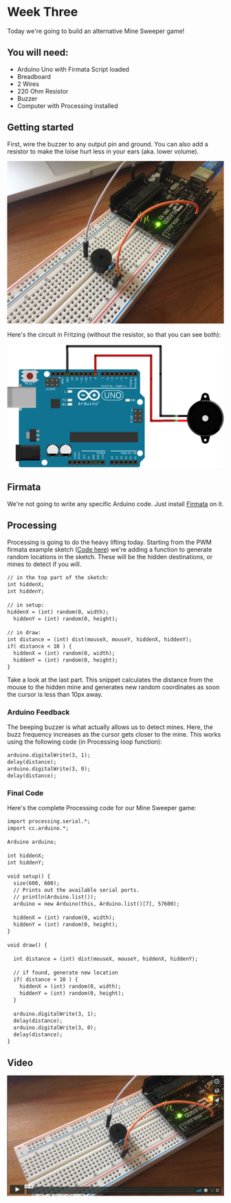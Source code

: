 # Week Three

Today we're going to build an alternative Mine Sweeper game!

## You will need:
- Arduino Uno with Firmata Script loaded
- Breadboard
- 2 Wires
- 220 Ohm Resistor
- Buzzer
- Computer with Processing installed

## Getting started
First, wire the buzzer to any output pin and ground. You can also add a resistor to make the loise hurt less in your ears (aka. lower volume).

![photo](photo.JPG)

Here's the circuit in Fritzing (without the resistor, so that you can see both):

![circuit](circuit.png)

## Firmata
We're not going to write any specific Arduino code. Just install [Firmata](https://www.arduino.cc/en/Reference/Firmata) on it.

## Processing
Processing is going to do the heavy lifting today. Starting from the PWM firmata example sketch ([Code here](https://github.com/firmata/processing/blob/master/examples/arduino_pwm/arduino_pwm.pde)) we're adding a function to generate random locations in the sketch. These will be the hidden destinations, or mines to detect if you will.

```Processing
// in the top part of the sketch:
int hiddenX;
int hiddenY;

// in setup:
hiddenX = (int) random(0, width);
  hiddenY = (int) random(0, height);
  
// in draw:
int distance = (int) dist(mouseX, mouseY, hiddenX, hiddenY);
if( distance < 10 ) {
  hiddenX = (int) random(0, width);
  hiddenY = (int) random(0, height);
}

```

Take a look at the last part. This snippet calculates the distance from the mouse to the hidden mine and generates new random coordinates as soon the cursor is less than 10px away.

### Arduino Feedback
The beeping buzzer is what actually allows us to detect mines. Here, the buzz frequency increases as the cursor gets closer to the mine. This works using the following code (in Processing loop function):

```Processing
arduino.digitalWrite(3, 1);
delay(distance);
arduino.digitalWrite(3, 0);
delay(distance);
```

### Final Code
Here's the complete Processing code for our Mine Sweeper game:

```Processing
import processing.serial.*;
import cc.arduino.*;

Arduino arduino;

int hiddenX;
int hiddenY;

void setup() {
  size(600, 600);
  // Prints out the available serial ports.
  // println(Arduino.list());
  arduino = new Arduino(this, Arduino.list()[7], 57600);
  
  hiddenX = (int) random(0, width);
  hiddenY = (int) random(0, height);
}

void draw() {
  
  int distance = (int) dist(mouseX, mouseY, hiddenX, hiddenY);
  
  // if found, generate new location
  if( distance < 10 ) {
    hiddenX = (int) random(0, width);
    hiddenY = (int) random(0, height);
  }
  
  arduino.digitalWrite(3, 1);
  delay(distance);
  arduino.digitalWrite(3, 0);
  delay(distance);
}
```

## Video

[![Preview](video.png)](https://vimeo.com/234533327/eeb045ec8c)